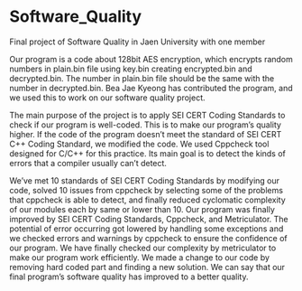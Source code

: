 # Software_Quality
Final project of Software Quality in Jaen University with one member

Our program is a code about 128bit AES encryption, which encrypts random numbers in plain.bin file using key.bin creating encrypted.bin and decrypted.bin.
The number in plain.bin file should be the same with the number in decrypted.bin.
Bea Jae Kyeong has contributed the program, and we used this to work on our software quality project.

The main purpose of the project is to apply SEI CERT Coding Standards
to check if our program is well-coded. This is to make our program’s quality
higher. If the code of the program doesn’t meet the standard of SEI CERT
C++ Coding Standard, we modified the code.
We used Cppcheck tool designed for C/C++ for this practice. Its main goal
is to detect the kinds of errors that a compiler usually can’t detect.

We’ve met 10 standards of SEI CERT Coding Standards by modifying our
code, solved 10 issues from cppcheck by selecting some of the problems
that cppcheck is able to detect, and finally reduced cyclomatic complexity of
our modules each by same or lower than 10. Our program was finally
improved by SEI CERT Coding Standards, Cppcheck, and Metriculator. The
potential of error occurring got lowered by handling some exceptions and
we checked errors and warnings by cppcheck to ensure the confidence of
our program. We have finally checked our complexity by metriculator to
make our program work efficiently. We made a change to our code by
removing hard coded part and finding a new solution. We can say that our
final program’s software quality has improved to a better quality.
